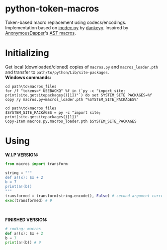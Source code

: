 # python-token-macros
Token-based macro replacement using codecs/encodings.<br/>
Implementation based on [incdec.py](https://github.com/dankeyy/incdec.py) by [dankeyy](https://github.com/dankeyy). Inspired by [AnonymousDapper](https://gitlab.a-sketchy.site/AnonymousDapper)'s [AST macros](https://gitlab.a-sketchy.site/AnonymousDapper/micro).

# Initializing
Get local (downloaded/cloned) copies of `macros.py` and `macros_loader.pth` and transfer to `path/to/python/Lib/site-packages`.<br/>
**Windows commands:**
```
cd path\to\macros_files
for /f "tokens=* USEBACKQ" %f in (`py -c "import site; print(site.getsitepackages()[1])"`) do set SYSTEM_SITE_PACKAGES=%f
copy /y macros.py+macros_loader.pth "%SYSTEM_SITE_PACKAGES%"

cd path\to\macros_files
$SYSTEM_SITE_PACKAGES = py -c "import site; print(site.getsitepackages()[1])"
Copy-Item macros.py,macros_loader.pth $SYSTEM_SITE_PACKAGES
```

# Using
**W.I.P VERSION:**
```py
from macros import transform

string = """
def a!(x): $x + 2
b = 7
print(a!(b))
"""
transformed = transform(string.encode(), False) # second argument currently has no effect
exec(transformed) # 9
```
<br/>

**FINISHED VERSION:**
```py
# coding: macros
def a!(x): $x + 2
b = 7
print(a!(b)) # 9
```
